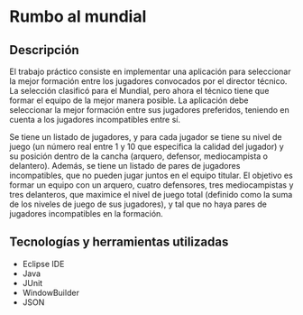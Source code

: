 # Rumbo al mundial

## Descripción
El trabajo práctico consiste en implementar una aplicación para seleccionar la mejor formación entre los jugadores convocados por el director técnico.  
La selección clasificó para el Mundial, pero ahora el técnico tiene que formar el equipo de la mejor manera posible. La aplicación debe seleccionar 
la mejor formación entre sus jugadores preferidos, teniendo en cuenta a los jugadores incompatibles entre sí. 

Se tiene un listado de jugadores, y para cada jugador se tiene su nivel de juego (un número real entre 1 y 10 que especifica la calidad del jugador) 
y su posición dentro de la cancha (arquero, defensor, mediocampista o delantero). Además, se tiene un listado de pares de jugadores incompatibles, 
que no pueden jugar juntos en el equipo titular. 
El objetivo es formar un equipo con un arquero, cuatro defensores, tres mediocampistas y tres delanteros, 
que maximice el nivel de juego total (definido como la suma de los niveles de juego de sus jugadores), 
y tal que no haya pares de jugadores incompatibles en la formación.


## Tecnologías y herramientas utilizadas
- Eclipse IDE
- Java
- JUnit
- WindowBuilder
- JSON

